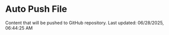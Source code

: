 # Auto Push File

Content that will be pushed to GitHub repository.
Last updated: 06/28/2025, 06:44:25 AM